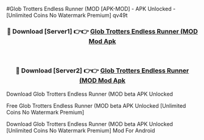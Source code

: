 #Glob Trotters Endless Runner (MOD [APK-MOD] - APK Unlocked - [Unlimited Coins No Watermark Premium] qv49t



<div align="center">

<h3>🔴 Download [Server1] 👉👉 <a href="https://momento.my/?title=Glob_Trotters_Endless_Runner_(MOD">Glob Trotters Endless Runner (MOD Mod Apk</a></h3><br>

<h3>🔴 Download [Server2] 👉👉 <a href="https://momento.my/?title=Glob_Trotters_Endless_Runner_(MOD">Glob Trotters Endless Runner (MOD Mod Apk</a></h3>
</div>



Download Glob Trotters Endless Runner (MOD beta APK Unlocked

Free Glob Trotters Endless Runner (MOD beta APK Unlocked [Unlimited Coins No Watermark Premium]

Download Glob Trotters Endless Runner (MOD beta APK Unlocked [Unlimited Coins No Watermark Premium] Mod For Android
